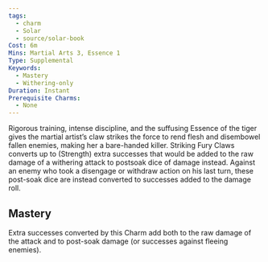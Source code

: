 ```yaml
---
tags:
  - charm
  - Solar
  - source/solar-book
Cost: 6m
Mins: Martial Arts 3, Essence 1
Type: Supplemental
Keywords:
  - Mastery
  - Withering-only
Duration: Instant
Prerequisite Charms:
  - None
---
```

Rigorous training, intense discipline, and the suffusing Essence of the tiger gives the martial artist’s claw strikes the force to rend flesh and disembowel fallen enemies, making her a bare-handed killer. Striking Fury Claws converts up to (Strength) extra successes that would be added to the raw damage of a withering attack to postsoak dice of damage instead. Against an enemy who took a disengage or withdraw action on his last turn, these post-soak dice are instead converted to successes added to the damage roll. 

## Mastery

Extra successes converted by this Charm add both to the raw damage of the attack and to post-soak damage (or successes against fleeing enemies).